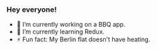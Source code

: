 ### Hey everyone!
- 🔭 I’m currently working on a BBQ app.
- 🌱 I’m currently learning Redux.
- ⚡ Fun fact: My Berlin flat doesn't have heating.

<!--
**Julian120892/Julian120892** is a ✨ _special_ ✨ repository because its `README.md` (this file) appears on your GitHub profile.

Here are some ideas to get you started:

- 🔭 I’m currently working on ...
- 🌱 I’m currently learning ...
- 👯 I’m looking to collaborate on ...
- 🤔 I’m looking for help with ...
- 💬 Ask me about ...
- 📫 How to reach me: ...
- 😄 Pronouns: ...
- ⚡ Fun fact: ...
-->
